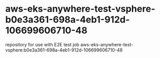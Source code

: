 # aws-eks-anywhere-test-vsphere-b0e3a361-698a-4eb1-912d-106699606710-48
repository for use with E2E test job aws-eks-anywhere-test-vsphere:b0e3a361-698a-4eb1-912d-106699606710-48
